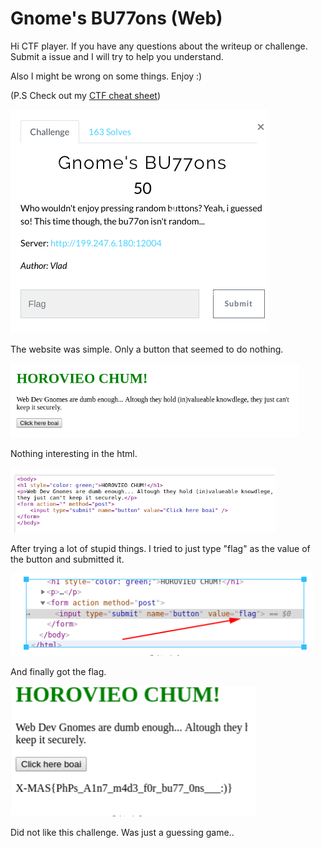 # Gnome's BU77ons (Web)

Hi CTF player. If you have any questions about the writeup or challenge. Submit a issue and I will try to help you understand.

Also I might be wrong on some things. Enjoy :)

(P.S Check out my [CTF cheat sheet](https://github.com/flawwan/CTF-Candy))

![alt text](1.png "Chall")

The website was simple. Only a button that seemed to do nothing.

![alt text](2.png "Chall")

Nothing interesting in the html.

![alt text](3.png "Chall")

After trying a lot of stupid things. I tried to just type "flag" as the value of the button and submitted it.

![alt text](4.png "Chall")

And finally got the flag.

![alt text](5.png "Chall")


Did not like this challenge. Was just a guessing game..
